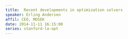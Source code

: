 ```yaml
---
title:  Recent developments in optimization solvers
speaker: Erling Andersen
affil: CEO, MOSEK
date: 2014-11-11 16:15:00
series: stanford-la-opt
---
```


